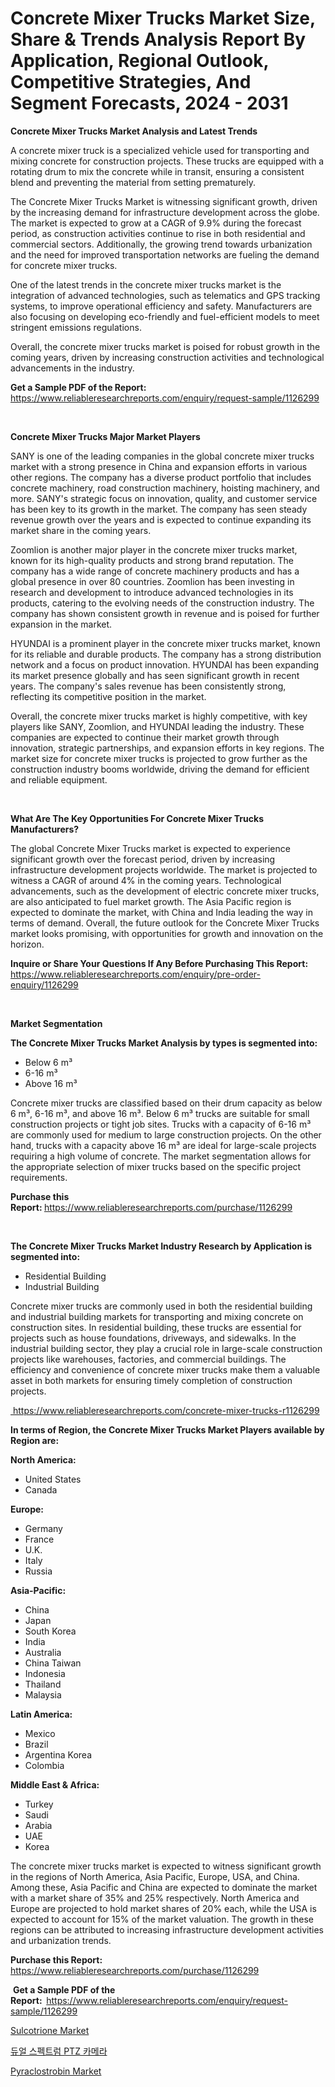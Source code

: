 <p><h1>Concrete Mixer Trucks Market Size, Share & Trends Analysis Report By Application, Regional Outlook, Competitive Strategies, And Segment Forecasts, 2024 - 2031</h1></p><p><strong>Concrete Mixer Trucks Market Analysis and Latest Trends</strong></p>
<p><p>A concrete mixer truck is a specialized vehicle used for transporting and mixing concrete for construction projects. These trucks are equipped with a rotating drum to mix the concrete while in transit, ensuring a consistent blend and preventing the material from setting prematurely.</p><p>The Concrete Mixer Trucks Market is witnessing significant growth, driven by the increasing demand for infrastructure development across the globe. The market is expected to grow at a CAGR of 9.9% during the forecast period, as construction activities continue to rise in both residential and commercial sectors. Additionally, the growing trend towards urbanization and the need for improved transportation networks are fueling the demand for concrete mixer trucks.</p><p>One of the latest trends in the concrete mixer trucks market is the integration of advanced technologies, such as telematics and GPS tracking systems, to improve operational efficiency and safety. Manufacturers are also focusing on developing eco-friendly and fuel-efficient models to meet stringent emissions regulations.</p><p>Overall, the concrete mixer trucks market is poised for robust growth in the coming years, driven by increasing construction activities and technological advancements in the industry.</p></p>
<p><strong>Get a Sample PDF of the Report:&nbsp;</strong> <a href="https://www.reliableresearchreports.com/enquiry/request-sample/1126299">https://www.reliableresearchreports.com/enquiry/request-sample/1126299</a></p>
<p>&nbsp;</p>
<p><strong>Concrete Mixer Trucks Major Market Players</strong></p>
<p><p>SANY is one of the leading companies in the global concrete mixer trucks market with a strong presence in China and expansion efforts in various other regions. The company has a diverse product portfolio that includes concrete machinery, road construction machinery, hoisting machinery, and more. SANY's strategic focus on innovation, quality, and customer service has been key to its growth in the market. The company has seen steady revenue growth over the years and is expected to continue expanding its market share in the coming years.</p><p>Zoomlion is another major player in the concrete mixer trucks market, known for its high-quality products and strong brand reputation. The company has a wide range of concrete machinery products and has a global presence in over 80 countries. Zoomlion has been investing in research and development to introduce advanced technologies in its products, catering to the evolving needs of the construction industry. The company has shown consistent growth in revenue and is poised for further expansion in the market.</p><p>HYUNDAI is a prominent player in the concrete mixer trucks market, known for its reliable and durable products. The company has a strong distribution network and a focus on product innovation. HYUNDAI has been expanding its market presence globally and has seen significant growth in recent years. The company's sales revenue has been consistently strong, reflecting its competitive position in the market.</p><p>Overall, the concrete mixer trucks market is highly competitive, with key players like SANY, Zoomlion, and HYUNDAI leading the industry. These companies are expected to continue their market growth through innovation, strategic partnerships, and expansion efforts in key regions. The market size for concrete mixer trucks is projected to grow further as the construction industry booms worldwide, driving the demand for efficient and reliable equipment.</p></p>
<p>&nbsp;</p>
<p><strong>What Are The Key Opportunities For Concrete Mixer Trucks Manufacturers?</strong></p>
<p><p>The global Concrete Mixer Trucks market is expected to experience significant growth over the forecast period, driven by increasing infrastructure development projects worldwide. The market is projected to witness a CAGR of around 4% in the coming years. Technological advancements, such as the development of electric concrete mixer trucks, are also anticipated to fuel market growth. The Asia Pacific region is expected to dominate the market, with China and India leading the way in terms of demand. Overall, the future outlook for the Concrete Mixer Trucks market looks promising, with opportunities for growth and innovation on the horizon.</p></p>
<p><strong>Inquire or Share Your Questions If Any Before Purchasing This Report:</strong> <a href="https://www.reliableresearchreports.com/enquiry/pre-order-enquiry/1126299">https://www.reliableresearchreports.com/enquiry/pre-order-enquiry/1126299</a></p>
<p>&nbsp;</p>
<p><strong>Market Segmentation</strong></p>
<p><strong>The Concrete Mixer Trucks Market Analysis by types is segmented into:</strong></p>
<p><ul><li>Below 6 m³</li><li>6-16 m³</li><li>Above 16 m³</li></ul></p>
<p><p>Concrete mixer trucks are classified based on their drum capacity as below 6 m³, 6-16 m³, and above 16 m³. Below 6 m³ trucks are suitable for small construction projects or tight job sites. Trucks with a capacity of 6-16 m³ are commonly used for medium to large construction projects. On the other hand, trucks with a capacity above 16 m³ are ideal for large-scale projects requiring a high volume of concrete. The market segmentation allows for the appropriate selection of mixer trucks based on the specific project requirements.</p></p>
<p><strong>Purchase this Report:&nbsp;</strong><a href="https://www.reliableresearchreports.com/purchase/1126299">https://www.reliableresearchreports.com/purchase/1126299</a></p>
<p>&nbsp;</p>
<p><strong>The Concrete Mixer Trucks Market Industry Research by Application is segmented into:</strong></p>
<p><ul><li>Residential Building</li><li>Industrial Building</li></ul></p>
<p><p>Concrete mixer trucks are commonly used in both the residential building and industrial building markets for transporting and mixing concrete on construction sites. In residential building, these trucks are essential for projects such as house foundations, driveways, and sidewalks. In the industrial building sector, they play a crucial role in large-scale construction projects like warehouses, factories, and commercial buildings. The efficiency and convenience of concrete mixer trucks make them a valuable asset in both markets for ensuring timely completion of construction projects.</p></p>
<p><a href="https://www.reliableresearchreports.com/concrete-mixer-trucks-r1126299">&nbsp;https://www.reliableresearchreports.com/concrete-mixer-trucks-r1126299</a></p>
<p><strong>In terms of Region, the Concrete Mixer Trucks Market Players available by Region are:</strong></p>
<p>
    <p> <strong> North America: </strong>
        <ul>
            <li>United States</li>
            <li>Canada</li>
        </ul>
        </p> 
    <p> <strong> Europe: </strong>
        <ul>
            <li>Germany</li>
            <li>France</li>
            <li>U.K.</li>
            <li>Italy</li>
            <li>Russia</li>
        </ul>
        </p> 
    <p> <strong> Asia-Pacific: </strong>
        <ul>
            <li>China</li>
            <li>Japan</li>
            <li>South Korea</li>
            <li>India</li>
            <li>Australia</li>
            <li>China Taiwan</li>
            <li>Indonesia</li>
            <li>Thailand</li>
            <li>Malaysia</li>
        </ul>
        </p> 
    <p> <strong> Latin America: </strong>
        <ul>
            <li>Mexico</li>
            <li>Brazil</li>
            <li>Argentina Korea</li>
            <li>Colombia</li>
        </ul>
        </p> 
    <p> <strong> Middle East & Africa: </strong>
        <ul>
            <li>Turkey</li>
            <li>Saudi</li>
            <li>Arabia</li>
            <li>UAE</li>
            <li>Korea</li>
        </ul>
    </p>
    </p>
<p><p>The concrete mixer trucks market is expected to witness significant growth in the regions of North America, Asia Pacific, Europe, USA, and China. Among these, Asia Pacific and China are expected to dominate the market with a market share of 35% and 25% respectively. North America and Europe are projected to hold market shares of 20% each, while the USA is expected to account for 15% of the market valuation. The growth in these regions can be attributed to increasing infrastructure development activities and urbanization trends.</p></p>
<p><strong>Purchase this Report: </strong><a href="https://www.reliableresearchreports.com/purchase/1126299">https://www.reliableresearchreports.com/purchase/1126299</a></p>
<p>&nbsp;<strong>Get a Sample PDF of the Report:&nbsp;&nbsp;</strong><a href="https://www.reliableresearchreports.com/enquiry/request-sample/1126299">https://www.reliableresearchreports.com/enquiry/request-sample/1126299</a></p>
<p><strong></strong></p>
<p><p><a href="https://github.com/maesanjaya8/Market-Research-Report-List-1/blob/main/sulcotrione-market.md">Sulcotrione Market</a></p><p><a href="https://github.com/hxzi07639916/Market-Research-Report-List-2/blob/main/3568276114025.md">듀얼 스펙트럼 PTZ 카메라</a></p><p><a href="https://github.com/bznecsdb5/Market-Research-Report-List-1/blob/main/pyraclostrobin-market.md">Pyraclostrobin Market</a></p></p>